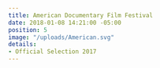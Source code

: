 ```yaml
---
title: American Documentary Film Festival
date: 2018-01-08 14:21:00 -05:00
position: 5
image: "/uploads/American.svg"
details:
- Official Selection 2017
---
```


